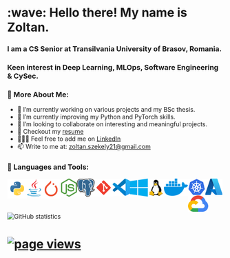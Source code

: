 <h1 align="left" id="readme-title">:wave: Hello there! My name is Zoltan.</h1> 
<h3 align="left">I am a CS Senior at Transilvania University of Brasov, Romania.</h3>
<h3 align="left">Keen interest in Deep Learning, MLOps, Software Engineering & CySec.</h3>

### 🧐 More About Me:

- 🔭 I’m currently working on various projects and my BSc thesis. 
- 🌱 I’m currently improving my Python and PyTorch skills. 
- 👯 I’m looking to collaborate on interesting and meaningful projects.
- 📝 Checkout my [resume](https://zoltanszekely21.github.io/ZoltanSzekelyCV/)
- 👨🏻‍💻 Feel free to add me on [LinkedIn](https://www.linkedin.com/in/zoltan-ioan-szekely/)
- 📫 Write to me at: zoltan.szekely21@gmail.com  


### 🔨 Languages and Tools:

<a href="https://www.python.org" target="_blank"><img align="left" src="/assets/python.svg" alt="Python" height="46px"/> </a> 

<a href="https://www.java.com" target="_blank"><img align="left" alt="Java" height ="42px" src="/assets/java.png"> </a>

<a href="https://pytorch.org/" target="_blank"><img align="left" src="/assets/pytorch.svg" alt="PyTorch" height="46px"/> </a> 

<a href="https://nodejs.org" target="_blank"><img align="left" alt="Node.js" height ="42px" src="/assets/nodejs.svg"> </a>

<a href="https://www.postgresql.org/" target="_blank"><img align="left" src="/assets/Postgresql.svg" alt="PostgreSQL" height="42px"/> </a> 

<a href="https://git-scm.com/" target="_blank"><img align="left" src="/assets/git-scm.svg" alt="Git" height="42px"/> </a> 

<a href="https://code.visualstudio.com/" target="_blank"><img align="left" src="/assets/vscode.svg" alt="Visual Studio Code" height="40px"/> </a> 

<a href="https://www.microsoft.com/en-us/windows-server" target="_blank"><img align="left" src="/assets/windows.svg" alt="Windows" height="42px"/> </a> 

<a href="https://www.linux.org/" target="_blank"><img align="left" src="/assets/linux.svg" alt="Linux" height="44px"/> </a>

<a href="https://www.docker.com/" target="_blank"><img align="left" src="/assets/docker.svg" alt="Docker" height="40px"/> </a>

<a href="https://kubernetes.io/" target="_blank"><img align="left" alt="Kubernetes" height ="39px"  src="/assets/k8.svg"> </a>

<a href="https://azure.microsoft.com/en-us/" target="_blank"><img align="left" src="/assets/Azure2021.svg" alt="Microsoft Azure" height="38px"/> </a>

<a href="https://cloud.google.com/" target="_blank"><img align="left" src="/assets/gcp.svg" alt="Google Cloud Platform" height="38px"/> </a>  <br/>



<br>

<br>



![GitHub statistics](https://github-readme-stats.vercel.app/api?username=zoltanszekely21&theme=dark&show_icons=true)  
<h1 align="left"><a href="https://github.com/MacroPower/MacroPower"><img src="https://gpvc.arturio.dev/zoltanszekely21" alt="page views" /></h1>

